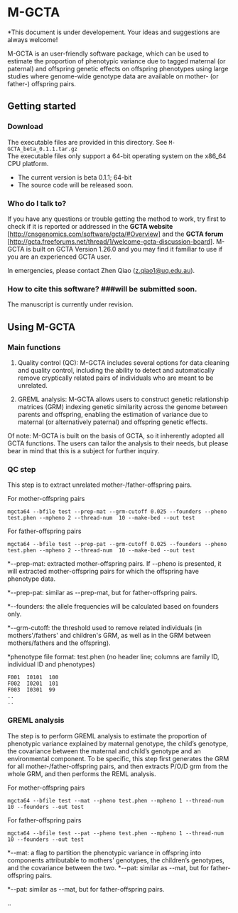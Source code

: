 # M-GCTA #
*This document is under developement. Your ideas and suggestions are always welcome! 

M-GCTA is an user-friendly software package, which can be used to estimate the proportion of phenotypic variance due to tagged maternal (or paternal) and offspring genetic effects on offspring phenotypes using large studies where genome-wide genotype data are available on mother- (or father-) offspring pairs. 

## Getting started ##

### Download ###
The executable files are provided in this directory. See ```M-GCTA_beta_0.1.1.tar.gz```  
The executable files only support a 64-bit operating system on the x86_64 CPU platform.
* The current version is beta 0.1.1; 64-bit
* The source code will be released soon.

### Who do I talk to? ###
If you have any questions or trouble getting the method to work, try first to check if it is reported or addressed in the **GCTA website** [http://cnsgenomics.com/software/gcta/#Overview] and the **GCTA forum** [http://gcta.freeforums.net/thread/1/welcome-gcta-discussion-board]. M-GCTA is built on GCTA Version 1.26.0 and you may find it familiar to use if you are an experienced GCTA user. 

In emergencies, please contact Zhen Qiao (z.qiao1@uq.edu.au). 

### How to cite this software? ###will be submitted soon.
The manuscript is currently under revision.

## Using M-GCTA ## 

### Main functions ###
1. Quality control (QC): M-GCTA includes several options for data cleaning and quality control, including the ability to detect and automatically remove cryptically related pairs of individuals who are meant to be unrelated. 

2. GREML analysis: M-GCTA allows users to construct genetic relationship matrices (GRM) indexing genetic similarity across the genome between parents and offspring, enabling the estimation of variance due to maternal (or alternatively paternal) and offspring genetic effects. 

Of note: M-GCTA is built on the basis of GCTA, so it inherently adopted all GCTA functions. The users can tailor the analysis to their needs, but please bear in mind that this is a subject for further inquiry. 

### QC step ###
This step is to extract unrelated mother-/father-offspring pairs.

For mother-offspring pairs

`mgcta64 --bfile test --prep-mat --grm-cutoff 0.025 --founders --pheno test.phen --mpheno 2 --thread-num  10 --make-bed --out test`

For father-offspring pairs

`mgcta64 --bfile test --prep-pat --grm-cutoff 0.025 --founders --pheno test.phen --mpheno 2 --thread-num  10 --make-bed --out test`

 *--prep-mat: extracted mother-offspring pairs. If --pheno is presented, it will extracted mother-offspring pairs for which the offspring have phenotype data.
 
 *--prep-pat: similar as --prep-mat, but for father-offspring pairs.
 
 *--founders: the allele frequencies will be calculated based on founders only.
 
 *--grm-cutoff: the threshold used to remove related individuals (in mothers'/fathers' and children's GRM, as well as in the GRM between mothers/fathers and the offspring).
 
 *phenotype file format: test.phen (no header line; columns are family ID, individual ID and phenotypes)
```
F001  I0101  100
F002  I0201  101
F003  I0301  99
..
..
```
 
### GREML analysis ###
The step is to perform GREML analysis to estimate the proportion of phenotypic variance explained by maternal genotype, the child’s genotype, the covariance between the maternal and child’s genotype and an environmental component.
To be specific, this step first generates the GRM for all mother-/father-offspring pairs, and then extracts P/O/D grm from the whole GRM, and then performs the REML analysis.

For mother-offspring pairs

`mgcta64 --bfile test --mat --pheno test.phen --mpheno 1 --thread-num  10 --founders --out test`

For father-offspring pairs

`mgcta64 --bfile test --pat --pheno test.phen --mpheno 1 --thread-num  10 --founders --out test`

 *--mat: a flag to partition the phenotypic variance in offspring into components attributable to mothers’ genotypes, the children’s genotypes, and the covariance between the two.
 *--pat: similar as --mat, but for father-offspring pairs.
 
 *--pat: similar as --mat, but for father-offspring pairs.
 
 ..
 
